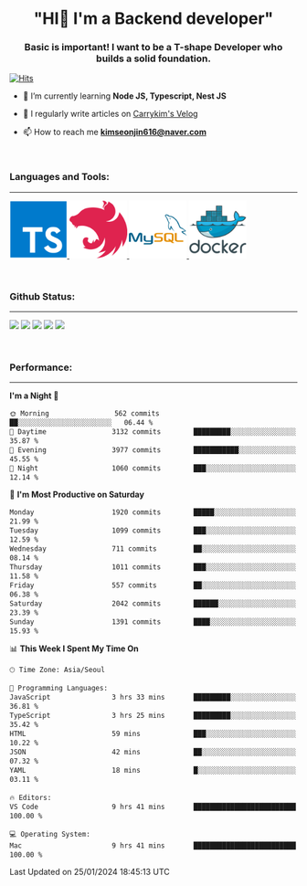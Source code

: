 <h1 align="center">"HI👋 I'm a Backend developer" </h1>
<h3 align="center">Basic is important! I want to be a T-shape Developer who builds a solid foundation.</h3>

[![Hits](https://hits.seeyoufarm.com/api/count/incr/badge.svg?url=https%3A%2F%2Fgithub.com%2Fgimseonjin&count_bg=%2318BFE5&title_bg=%23555555&icon=ko-fi.svg&icon_color=%23E7E7E7&title=hits&edge_flat=false)](https://hits.seeyoufarm.com)

- 🌱 I’m currently learning **Node JS, Typescript, Nest JS**

- 📝 I regularly write articles on [Carrykim's Velog](https://velog.io/@carrykim)

- 📫 How to reach me **kimseonjin616@naver.com**

<br/>

<h3 align="left">Languages and Tools:</h3>

***

<p align="left"> 
 <a href="https://www.typescriptlang.org/" target="_blank" rel="noreferrer"> <img src="https://raw.githubusercontent.com/devicons/devicon/master/icons/typescript/typescript-original.svg" alt="typescript" width="20%" height="20%"/> </a>
<a href="https://nestjs.com/" target="_blank" rel="noreferrer"> <img src="https://raw.githubusercontent.com/devicons/devicon/master/icons/nestjs/nestjs-plain.svg" alt="nestjs" width="20%" height="20%"/> </a> 
<a href="https://www.mysql.com/" target="_blank" rel="noreferrer"> <img src="https://raw.githubusercontent.com/devicons/devicon/master/icons/mysql/mysql-original-wordmark.svg" alt="mysql" width="20%" height="20%"/>  </a>
 <a href="https://www.docker.com/" target="_blank" rel="noreferrer"> <img src="https://raw.githubusercontent.com/devicons/devicon/master/icons/docker/docker-original-wordmark.svg" alt="docker" width="20%" height="20%"/> </a>
 </p>
</p>

<br/>

<h3 align="left">Github Status:</h3>

***

![](http://github-profile-summary-cards.vercel.app/api/cards/profile-details?username=gimseonjin&theme=nord_bright)
![](http://github-profile-summary-cards.vercel.app/api/cards/repos-per-language?username=gimseonjin&theme=nord_bright)
![](http://github-profile-summary-cards.vercel.app/api/cards/most-commit-language?username=gimseonjin&theme=nord_bright)
![](http://github-profile-summary-cards.vercel.app/api/cards/stats?username=gimseonjin&theme=nord_bright)
![](http://github-profile-summary-cards.vercel.app/api/cards/productive-time?username=gimseonjin&theme=nord_bright&utcOffset=8)


<br/>

<h3 align="left">Performance:</h3>

***

<!--START_SECTION:waka-->
**I'm a Night 🦉** 

```text
🌞 Morning                562 commits         ██░░░░░░░░░░░░░░░░░░░░░░░   06.44 % 
🌆 Daytime                3132 commits        █████████░░░░░░░░░░░░░░░░   35.87 % 
🌃 Evening                3977 commits        ███████████░░░░░░░░░░░░░░   45.55 % 
🌙 Night                  1060 commits        ███░░░░░░░░░░░░░░░░░░░░░░   12.14 % 
```
📅 **I'm Most Productive on Saturday** 

```text
Monday                   1920 commits        █████░░░░░░░░░░░░░░░░░░░░   21.99 % 
Tuesday                  1099 commits        ███░░░░░░░░░░░░░░░░░░░░░░   12.59 % 
Wednesday                711 commits         ██░░░░░░░░░░░░░░░░░░░░░░░   08.14 % 
Thursday                 1011 commits        ███░░░░░░░░░░░░░░░░░░░░░░   11.58 % 
Friday                   557 commits         ██░░░░░░░░░░░░░░░░░░░░░░░   06.38 % 
Saturday                 2042 commits        ██████░░░░░░░░░░░░░░░░░░░   23.39 % 
Sunday                   1391 commits        ████░░░░░░░░░░░░░░░░░░░░░   15.93 % 
```


📊 **This Week I Spent My Time On** 

```text
🕑︎ Time Zone: Asia/Seoul

💬 Programming Languages: 
JavaScript               3 hrs 33 mins       █████████░░░░░░░░░░░░░░░░   36.81 % 
TypeScript               3 hrs 25 mins       █████████░░░░░░░░░░░░░░░░   35.42 % 
HTML                     59 mins             ███░░░░░░░░░░░░░░░░░░░░░░   10.22 % 
JSON                     42 mins             ██░░░░░░░░░░░░░░░░░░░░░░░   07.32 % 
YAML                     18 mins             █░░░░░░░░░░░░░░░░░░░░░░░░   03.11 % 

🔥 Editors: 
VS Code                  9 hrs 41 mins       █████████████████████████   100.00 % 

💻 Operating System: 
Mac                      9 hrs 41 mins       █████████████████████████   100.00 % 
```


 Last Updated on 25/01/2024 18:45:13 UTC
<!--END_SECTION:waka-->

<div align="center">
  
